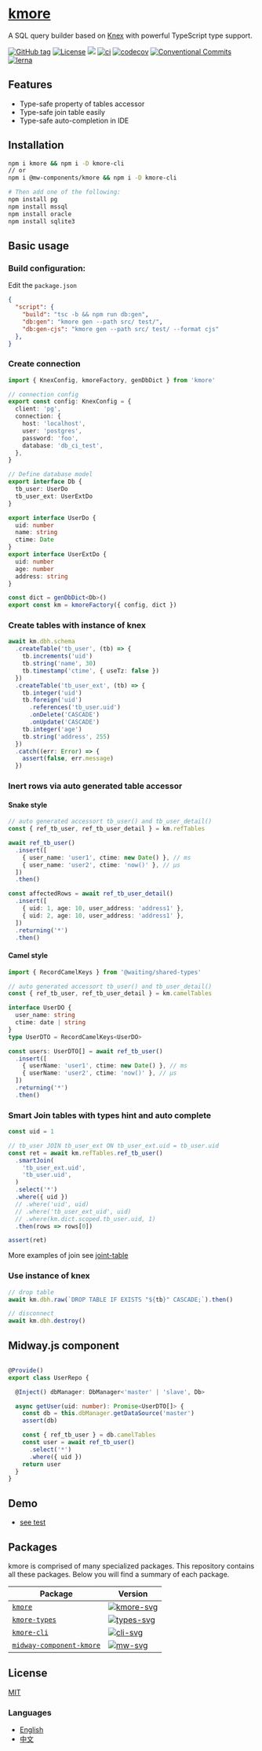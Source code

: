 # [kmore](https://waitingsong.github.io/kmore/)

A SQL query builder based on [Knex](https://knexjs.org/) with powerful TypeScript type support.


[![GitHub tag](https://img.shields.io/github/tag/waitingsong/kmore.svg)]()
[![License](https://img.shields.io/badge/license-MIT-blue.svg)](https://opensource.org/licenses/MIT)
![](https://img.shields.io/badge/lang-TypeScript-blue.svg)
[![ci](https://github.com/waitingsong/kmore/workflows/ci/badge.svg)](https://github.com/waitingsong/kmore/actions)
[![codecov](https://codecov.io/gh/waitingsong/kmore/branch/main/graph/badge.svg?token=wNYqpmseCn)](https://codecov.io/gh/waitingsong/kmore)
[![Conventional Commits](https://img.shields.io/badge/Conventional%20Commits-1.0.0-yellow.svg)](https://conventionalcommits.org)
[![lerna](https://img.shields.io/badge/maintained%20with-lerna-cc00ff.svg)](https://lernajs.io/)


## Features
- Type-safe property of tables accessor 
- Type-safe join table easily
- Type-safe auto-completion in IDE


## Installation
```sh
npm i kmore && npm i -D kmore-cli
// or
npm i @mw-components/kmore && npm i -D kmore-cli

# Then add one of the following:
npm install pg
npm install mssql
npm install oracle
npm install sqlite3
```

## Basic usage

### Build configuration:

Edit the `package.json`
```json
{
  "script": {
    "build": "tsc -b && npm run db:gen",
    "db:gen": "kmore gen --path src/ test/",
    "db:gen-cjs": "kmore gen --path src/ test/ --format cjs"
  },
}
```

### Create connection
```ts
import { KnexConfig, kmoreFactory, genDbDict } from 'kmore'

// connection config
export const config: KnexConfig = {
  client: 'pg',
  connection: {
    host: 'localhost',
    user: 'postgres',
    password: 'foo',
    database: 'db_ci_test',
  },
}

// Define database model
export interface Db {
  tb_user: UserDo
  tb_user_ext: UserExtDo
}

export interface UserDo {
  uid: number
  name: string
  ctime: Date
}
export interface UserExtDo {
  uid: number
  age: number
  address: string
}  

const dict = genDbDict<Db>()
export const km = kmoreFactory({ config, dict })
```

### Create tables with instance of knex
```ts
await km.dbh.schema
  .createTable('tb_user', (tb) => {
    tb.increments('uid')
    tb.string('name', 30)
    tb.timestamp('ctime', { useTz: false })
  })
  .createTable('tb_user_ext', (tb) => {
    tb.integer('uid')
    tb.foreign('uid')
      .references('tb_user.uid')
      .onDelete('CASCADE')
      .onUpdate('CASCADE')
    tb.integer('age')
    tb.string('address', 255)
  })
  .catch((err: Error) => {
    assert(false, err.message)
  })
```

### Inert rows via auto generated table accessor

#### Snake style
```ts
// auto generated accessort tb_user() and tb_user_detail()
const { ref_tb_user, ref_tb_user_detail } = km.refTables

await ref_tb_user()
  .insert([
    { user_name: 'user1', ctime: new Date() }, // ms
    { user_name: 'user2', ctime: 'now()' }, // μs
  ])
  .then()

const affectedRows = await ref_tb_user_detail()
  .insert([
    { uid: 1, age: 10, user_address: 'address1' },
    { uid: 2, age: 10, user_address: 'address1' },
  ])
  .returning('*')
  .then()
```

#### Camel style
```ts
import { RecordCamelKeys } from '@waiting/shared-types'

// auto generated accessort tb_user() and tb_user_detail() 
const { ref_tb_user, ref_tb_user_detail } = km.camelTables

interface UserDO {
  user_name: string
  ctime: date | string
}
type UserDTO = RecordCamelKeys<UserDO>

const users: UserDTO[] = await ref_tb_user()
  .insert([
    { userName: 'user1', ctime: new Date() }, // ms
    { userName: 'user2', ctime: 'now()' }, // μs
  ])
  .returning('*')
  .then()
```

### Smart Join tables with types hint and auto complete
```ts
const uid = 1

// tb_user JOIN tb_user_ext ON tb_user_ext.uid = tb_user.uid
const ret = await km.refTables.ref_tb_user()
  .smartJoin(
    'tb_user_ext.uid', 
    'tb_user.uid',
  )
  .select('*')
  .where({ uid })
  // .where('uid', uid)
  // .where('tb_user_ext_uid', uid)
  // .where(km.dict.scoped.tb_user.uid, 1)
  .then(rows => rows[0])

assert(ret)

```

More examples of join see [joint-table](https://github.com/waitingsong/kmore/blob/main/packages/kmore/test/join-table/)


### Use instance of knex
```ts
// drop table
await km.dbh.raw(`DROP TABLE IF EXISTS "${tb}" CASCADE;`).then()

// disconnect
await km.dbh.destroy()
```

## Midway.js component

```ts

@Provide()
export class UserRepo {

  @Inject() dbManager: DbManager<'master' | 'slave', Db>

  async getUser(uid: number): Promise<UserDTO[]> {
    const db = this.dbManager.getDataSource('master')
    assert(db)

    const { ref_tb_user } = db.camelTables
    const user = await ref_tb_user()
      .select('*')
      .where({ uid })
    return user
  }
}
```


## Demo
- [see test](https://github.com/waitingsong/kmore/blob/main/test/)


## Packages

kmore is comprised of many specialized packages.
This repository contains all these packages. Below you will find a summary of each package.

| Package                    | Version                  |
| -------------------------- | ------------------------ |
| [`kmore`]                  | [![kmore-svg]][kmore-ch] |
| [`kmore-types`]            | [![types-svg]][types-ch] |
| [`kmore-cli`]              | [![cli-svg]][cli-ch]     |
| [`midway-component-kmore`] | [![mw-svg]][mw-ch]       |



## License
[MIT](LICENSE)


### Languages
- [English](README.md)
- [中文](README.zh-CN.md)


[`kmore`]: https://github.com/waitingsong/kmore/tree/main/packages/kmore
[`kmore-types`]: https://github.com/waitingsong/kmore/tree/main/packages/kmore-types
[`kmore-cli`]: https://github.com/waitingsong/kmore/tree/main/packages/kmore-cli
[`midway-component-kmore`]: https://github.com/waitingsong/kmore/tree/main/packages/midway-component-kmore

[kmore-svg]: https://img.shields.io/npm/v/kmore.svg?maxAge=7200
[kmore-ch]: https://github.com/waitingsong/kmore/tree/main/packages/kmore/CHANGELOG.md
[kmore-d-svg]: https://david-dm.org/waitingsong/kmore.svg?path=packages/kmore
[kmore-d-link]: https://david-dm.org/waitingsong/kmore.svg?path=packages/kmore
[kmore-dd-svg]: https://david-dm.org/waitingsong/kmore/dev-status.svg?path=packages/kmore
[kmore-dd-link]: https://david-dm.org/waitingsong/kmore?path=packages/kmore#info=devDependencies

[types-svg]: https://img.shields.io/npm/v/kmore-types.svg?maxAge=7200
[types-ch]: https://github.com/waitingsong/kmore/tree/main/packages/kmore-types/CHANGELOG.md
[types-d-svg]: https://david-dm.org/waitingsong/kmore.svg?path=packages/kmore-types
[types-d-link]: https://david-dm.org/waitingsong/kmore.svg?path=packages/kmore-types
[types-dd-svg]: https://david-dm.org/waitingsong/kmore/dev-status.svg?path=packages/kmore-types
[types-dd-link]: https://david-dm.org/waitingsong/kmore?path=packages/kmore-types#info=devDependencies

[cli-svg]: https://img.shields.io/npm/v/kmore-cli.svg?maxAge=7200
[cli-ch]: https://github.com/waitingsong/kmore/tree/main/packages/kmore-clie/CHANGELOG.md
[cli-d-svg]: https://david-dm.org/waitingsong/kmore.svg?path=packages/kmore-cli
[cli-d-link]: https://david-dm.org/waitingsong/kmore.svg?path=packages/kmore-cli
[cli-dd-svg]: https://david-dm.org/waitingsong/kmore/dev-status.svg?path=packages/kmore-cli
[cli-dd-link]: https://david-dm.org/waitingsong/kmore?path=packages/kmore-cli#info=devDependencies


[mw-svg]: https://img.shields.io/npm/v/@mw-components/kmore.svg?maxAge=7200
[mw-ch]: https://github.com/waitingsong/kmore/tree/main/packages/midway-component-kmore/CHANGELOG.md
[mw-d-svg]: https://david-dm.org/waitingsong/kmore.svg?path=packages/midway-component-kmore
[mw-d-link]: https://david-dm.org/waitingsong/kmore.svg?path=packages/midway-component-kmore
[mw-dd-svg]: https://david-dm.org/waitingsong/kmore/dev-status.svg?path=packages/midway-component-kmore
[mw-dd-link]: https://david-dm.org/waitingsong/kmore?path=packages/egg-kmore#info=midway-component-kmore

